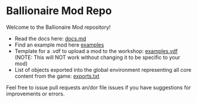 # Ballionaire Mod Repo

Welcome to the Ballionaire Mod repository!

- Read the docs here: [docs.md](docs.md)
- Find an example mod here [examples](examples/)
- Template for a .vdf to upload a mod to the workshop: [examples.vdf](examples.vdf) (NOTE: This will NOT work without changing it to be specific to your mod)
- List of objects exported into the global environment representing all core content from the game: [exports.txt](exports.txt)

Feel free to issue pull requests an/dor file issues if you have suggestions for improvements or errors.
